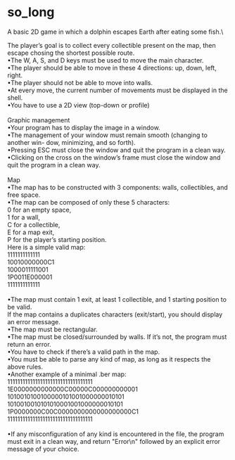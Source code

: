 # so_long

A basic 2D game in which a dolphin
escapes Earth after eating some fish.\

The player’s goal is to collect every collectible present on the map, then escape
chosing the shortest possible route.\
•The W, A, S, and D keys must be used to move the main character.\
•The player should be able to move in these 4 directions: up, down, left, right.\
•The player should not be able to move into walls.\
•At every move, the current number of movements must be displayed in the shell.\
•You have to use a 2D view (top-down or profile)\
\
Graphic management\
•Your program has to display the image in a window.\
•The management of your window must remain smooth (changing to another win-
dow, minimizing, and so forth).\
•Pressing ESC must close the window and quit the program in a clean way.\
•Clicking on the cross on the window’s frame must close the window and quit the
program in a clean way.\
\
Map\
•The map has to be constructed with 3 components: walls, collectibles, and free
space.\
•The map can be composed of only these 5 characters:\
0 for an empty space,\
1 for a wall,\
C for a collectible,\
E for a map exit,\
P for the player’s starting position.\
Here is a simple valid map:\
1111111111111\
10010000000C1\
1000011111001\
1P0011E000001\
1111111111111\
\
•The map must contain 1 exit, at least 1 collectible, and 1 starting position to
be valid.\
If the map contains a duplicates characters (exit/start), you should
display an error message.\
•The map must be rectangular.\
•The map must be closed/surrounded by walls. If it’s not, the program must return
an error.\
•You have to check if there’s a valid path in the map.\
•You must be able to parse any kind of map, as long as it respects the above rules.\
•Another example of a minimal .ber map:\
1111111111111111111111111111111111\
1E0000000000000C00000C000000000001\
1010010100100000101001000000010101\
1010010010101010001001000000010101\
1P0000000C00C0000000000000000000C1\
1111111111111111111111111111111111\
\
•If any misconfiguration of any kind is encountered in the file, the program must
exit in a clean way, and return "Error\n" followed by an explicit error message of
your choice.
